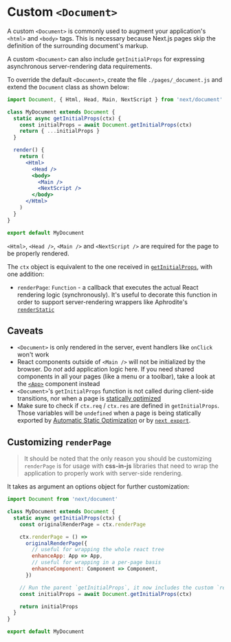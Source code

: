 # Custom `<Document>`

A custom `<Document>` is commonly used to augment your application's `<html>` and `<body>` tags. This is necessary because Next.js pages skip the definition of the surrounding document's markup.

A custom `<Document>` can also include `getInitialProps` for expressing asynchronous server-rendering data requirements.

To override the default `<Document>`, create the file `./pages/_document.js` and extend the `Document` class as shown below:

```jsx
import Document, { Html, Head, Main, NextScript } from 'next/document'

class MyDocument extends Document {
  static async getInitialProps(ctx) {
    const initialProps = await Document.getInitialProps(ctx)
    return { ...initialProps }
  }

  render() {
    return (
      <Html>
        <Head />
        <body>
          <Main />
          <NextScript />
        </body>
      </Html>
    )
  }
}

export default MyDocument
```

`<Html>`, `<Head />`, `<Main />` and `<NextScript />` are required for the page to be properly rendered.

The `ctx` object is equivalent to the one received in [`getInitialProps`](https://www.notion.so/zeithq/Custom-Document-b9ece843914443519c952a53ecc4d389#fetching-data-and-component-lifecycle), with one addition:

- `renderPage`: `Function` - a callback that executes the actual React rendering logic (synchronously). It's useful to decorate this function in order to support server-rendering wrappers like Aphrodite's [`renderStatic`](https://github.com/Khan/aphrodite#server-side-rendering)

## Caveats

- `<Document>` is only rendered in the server, event handlers like `onClick` won't work
- React components outside of `<Main />` will not be initialized by the browser. Do _not_ add application logic here. If you need shared components in all your pages (like a menu or a toolbar), take a look at the [`<App>`](https://www.notion.so/zeithq/Custom-App-ee9e71d6b13848f1b58ae97b6690508a) component instead
- `<Document>`'s `getInitialProps` function is not called during client-side transitions, nor when a page is [statically optimized](https://www.notion.so/zeithq/Automatic-Static-Optimization-172e00fb49b548f9ab196a5bf754ca2d)
- Make sure to check if `ctx.req` / `ctx.res` are defined in `getInitialProps`. Those variables will be `undefined` when a page is being statically exported by [Automatic Static Optimization](https://www.notion.so/zeithq/Automatic-Static-Optimization-172e00fb49b548f9ab196a5bf754ca2d) or by [`next export`](https://www.notion.so/zeithq/Static-HTML-export-2657c5c1bbcd457a94562194f944978c).

## Customizing `renderPage`

> It should be noted that the only reason you should be customizing `renderPage` is for usage with **css-in-js** libraries that need to wrap the application to properly work with server-side rendering.

It takes as argument an options object for further customization:

```jsx
import Document from 'next/document'

class MyDocument extends Document {
  static async getInitialProps(ctx) {
    const originalRenderPage = ctx.renderPage

    ctx.renderPage = () =>
      originalRenderPage({
        // useful for wrapping the whole react tree
        enhanceApp: App => App,
        // useful for wrapping in a per-page basis
        enhanceComponent: Component => Component,
      })

    // Run the parent `getInitialProps`, it now includes the custom `renderPage`
    const initialProps = await Document.getInitialProps(ctx)

    return initialProps
  }
}

export default MyDocument
```
